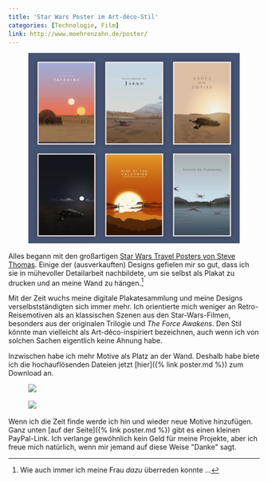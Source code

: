 ```yaml
---
title: 'Star Wars Poster im Art-déco-Stil'
categories: [Technologie, Film]
link: http://www.moehrenzahn.de/poster/
---
```


<figure><a href="/poster/"><img src='/poster/images/preview.jpg' /></a></figure>

Alles begann mit den großartigen [Star Wars Travel Posters von Steve Thomas](http://www.stevethomasart.com/#!large-grid/c1ru6). Einige der (ausverkauften) Designs gefielen mir so gut, dass ich sie in mühevoller Detailarbeit nachbildete, um sie selbst als Plakat zu drucken und an meine Wand zu hängen.[^1]

[^1]: Wie auch immer ich meine Frau *dazu* überreden konnte …

Mit der Zeit wuchs meine digitale Plakatesammlung und meine Designs verselbstständigten sich immer mehr. Ich orientierte mich weniger an Retro-Reisemotiven als an klassischen Szenen aus den Star-Wars-Filmen, besonders aus der originalen Trilogie und *The Force Awakens*. Den Stil könnte man vielleicht als Art-déco-inspiriert bezeichnen, auch wenn ich von solchen Sachen eigentlich keine Ahnung habe.

Inzwischen habe ich mehr Motive als Platz an der Wand. Deshalb habe biete ich die hochauflösenden Dateien jetzt [hier]({% link poster.md %}) zum Download an. 

<figure><a href="/poster/"><img src='{% link /images/SW-Jakku-Star-Destroyer.jpg %}' /></a></figure>

<figure><a href="/poster/"><img src='{% link /images/SW-Takodana.jpg %}' /></a></figure>

Wenn ich die Zeit finde werde ich hin und wieder neue Motive hinzufügen. Ganz unten [auf der Seite]({% link poster.md %}) gibt es einen kleinen PayPal-Link. Ich verlange gewöhnlich kein Geld für meine Projekte, aber ich freue mich natürlich, wenn mir jemand auf diese Weise "Danke" sagt.